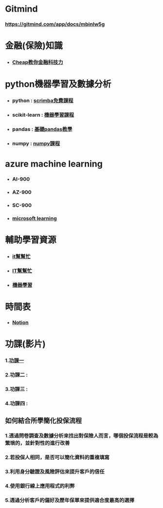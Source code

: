 # **Gitmind**
### https://gitmind.com/app/docs/mbinlw5g
# **金融(保險)知識**
* ### [Cheap教你金融科技力](https://youtube.com/playlist?list=PL9NZYNTi48oAD6_uj2aNLK4zFmpKZ5sxj)
# **python機器學習及數據分析**
* ### python : [scrimba免費課程](https://scrimba.com/learn/python)
* ### scikit-learn : [機器學習課程](https://app.datacamp.com/)
* ### pandas : [基礎pandas教學](https://blog.techbridge.cc/2020/09/21/python-pandas-zen-tutorial/)
* ### numpy : [numpy課程](https://www.w3schools.com/python/numpy/default.asp)
# **azure machine learning**
* ### AI-900
* ### AZ-900
* ### SC-900
* ### [microsoft learning](https://learn.microsoft.com/zh-tw/users/14489671/achievements)
# **輔助學習資源**
* ### [it幫幫忙](https://ithelp.ithome.com.tw/articles/10204845) 
* ### [IT幫幫忙](https://ithelp.ithome.com.tw/articles/10192414)
* ### [機器學習](https://medium.com/%E5%B1%95%E9%96%8B%E6%95%B8%E6%93%9A%E4%BA%BA%E7%94%9F/python%E6%A9%9F%E5%99%A8%E5%AD%B8%E7%BF%92%E5%85%A5%E9%96%80-%E4%B8%80-96e23a80bee2)
# **時間表**
* ### [Notion](https://www.notion.so/4ba04a25c6a74504bad17768e401c14f?v=28a0eaa2be5745689aa672c15cd6002c&pvs=4)
# **功課(影片)**
### 1.[功課一](https://youtu.be/1SLxOh5c9SU)
### 2.功課二 :
### 3.功課三 :
### 4.功課四 :
## **如何結合所學簡化投保流程**
### 1.透過問卷調查及數據分析來找出對保險人而言，哪個投保流程是較為繁瑣的，並針對性的進行改善
### 2.若投保人相同，是否可以簡化資料的重複填寫
### 3.利用身分驗證及風險評估來提升客戶的信任
### 4.使用銀行線上應用程式的利弊
### 5.透過分析客戶的偏好及歷年保單來提供適合度最高的選擇
